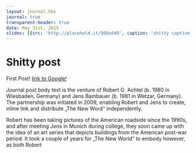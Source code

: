 ```yaml
---
layout: journal.hbs
journal: true
transparent-header: true
date: May 31st, 2015
slides: [{src: 'http://placehold.it/960x640', caption: 'shitty caption'}, {src: 'http://placehold.it/960x640'}]
---
```


# Shitty post
First Post! [link to Google!](http://google.com)

Journal post body text is the venture of Robert G. Achtel (b. 1980 in Wiesbaden, Germany) and Jens Bambauer (b. 1981 in Wetzar, Germany). The partnership was initiated in 2009, enabling Robert and Jens to create, inline link and distribute „The New Word“ independently.

Robert has been taking pictures of the American roadside since the 1990s, and after meeting Jens in Munich during college, they soon came up with the idea of an art series that depicts buildings from the American post-war period. It took a couple of years for „The New World“ to embody however, as both Robert

